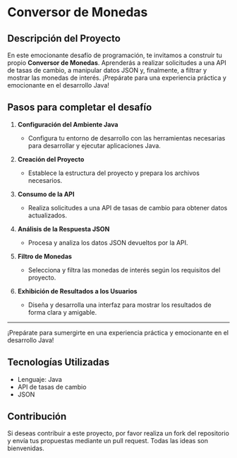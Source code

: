 # Conversor de Monedas

## Descripción del Proyecto
En este emocionante desafío de programación, te invitamos a construir tu propio **Conversor de Monedas**. Aprenderás a realizar solicitudes a una API de tasas de cambio, a manipular datos JSON y, finalmente, a filtrar y mostrar las monedas de interés. ¡Prepárate para una experiencia práctica y emocionante en el desarrollo Java!

## Pasos para completar el desafío
1. **Configuración del Ambiente Java**
   - Configura tu entorno de desarrollo con las herramientas necesarias para desarrollar y ejecutar aplicaciones Java.

2. **Creación del Proyecto**
   - Establece la estructura del proyecto y prepara los archivos necesarios.

3. **Consumo de la API**
   - Realiza solicitudes a una API de tasas de cambio para obtener datos actualizados.

4. **Análisis de la Respuesta JSON**
   - Procesa y analiza los datos JSON devueltos por la API.

5. **Filtro de Monedas**
   - Selecciona y filtra las monedas de interés según los requisitos del proyecto.

6. **Exhibición de Resultados a los Usuarios**
   - Diseña y desarrolla una interfaz para mostrar los resultados de forma clara y amigable.

---

¡Prepárate para sumergirte en una experiencia práctica y emocionante en el desarrollo Java!

## Tecnologías Utilizadas
- Lenguaje: Java
- API de tasas de cambio
- JSON

## Contribución
Si deseas contribuir a este proyecto, por favor realiza un fork del repositorio y envía tus propuestas mediante un pull request. Todas las ideas son bienvenidas.
